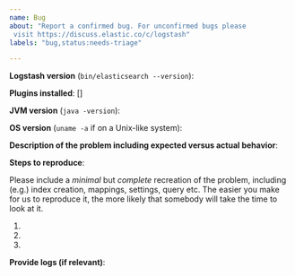 ```yaml
---
name: Bug
about: "Report a confirmed bug. For unconfirmed bugs please
 visit https://discuss.elastic.co/c/logstash"
labels: "bug,status:needs-triage"

---
```

<!--
GitHub is reserved for bug reports and feature requests; it is not the place
for general questions. If you have a question or an unconfirmed bug , please
visit the [forums](https://discuss.elastic.co/c/logstash).  Please also
check your OS is [supported](https://www.elastic.co/support/matrix#show_os).
If it is not, the issue is likely to be closed.

For security vulnerabilities please only send reports to security@elastic.co.
See https://www.elastic.co/community/security for more information.

Please fill in the following details to help us reproduce the bug:
-->

**Logstash version** (`bin/elasticsearch --version`):

**Plugins installed**: []

**JVM version** (`java -version`):

**OS version** (`uname -a` if on a Unix-like system):

**Description of the problem including expected versus actual behavior**:

**Steps to reproduce**:

Please include a *minimal* but *complete* recreation of the problem,
including (e.g.) index creation, mappings, settings, query etc.  The easier
you make for us to reproduce it, the more likely that somebody will take the
time to look at it.

 1.
 2.
 3.

**Provide logs (if relevant)**:


